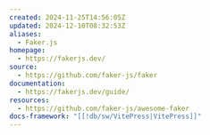 ```yaml
---
created: 2024-11-25T14:56:05Z
updated: 2024-12-10T08:32:53Z
aliases:
  - Faker.js
homepage:
  - https://fakerjs.dev/
source:
  - https://github.com/faker-js/faker
documentation:
  - https://fakerjs.dev/guide/
resources:
  - https://github.com/faker-js/awesome-faker
docs-framework: "[[!db/sw/VitePress|VitePress]]"
---
```

